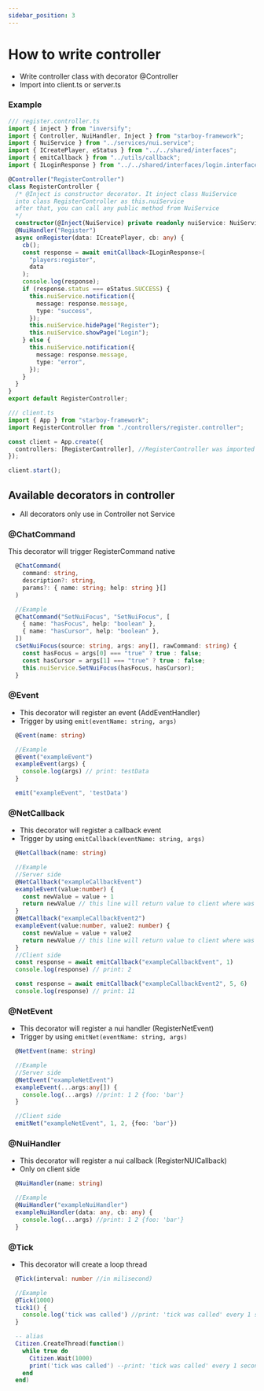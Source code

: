 ```yaml
---
sidebar_position: 3
---
```


# How to write controller

- Write controller class with decorator @Controller
- Import into client.ts or server.ts

### Example

```ts
/// register.controller.ts
import { inject } from "inversify";
import { Controller, NuiHandler, Inject } from "starboy-framework";
import { NuiService } from "../services/nui.service";
import { ICreatePlayer, eStatus } from "../../shared/interfaces";
import { emitCallback } from "../utils/callback";
import { ILoginResponse } from "../../shared/interfaces/login.interface";

@Controller("RegisterController")
class RegisterController {
  /* @Inject is constructor decorator. It inject class NuiService 
  into class RegisterController as this.nuiService 
  after that, you can call any public method from NuiService
  */
  constructor(@Inject(NuiService) private readonly nuiService: NuiService) {}
  @NuiHandler("Register")
  async onRegister(data: ICreatePlayer, cb: any) {
    cb();
    const response = await emitCallback<ILoginResponse>(
      "players:register",
      data
    );
    console.log(response);
    if (response.status === eStatus.SUCCESS) {
      this.nuiService.notification({
        message: response.message,
        type: "success",
      });
      this.nuiService.hidePage("Register");
      this.nuiService.showPage("Login");
    } else {
      this.nuiService.notification({
        message: response.message,
        type: "error",
      });
    }
  }
}
export default RegisterController;
```

```ts
/// client.ts
import { App } from "starboy-framework";
import RegisterController from "./controllers/register.controller";

const client = App.create({
  controllers: [RegisterController], //RegisterController was imported
});

client.start();
```

## Available decorators in controller

- All decorators only use in Controller not Service

### @ChatCommand

This decorator will trigger RegisterCommand native

```ts
  @ChatCommand(
    command: string,
    description?: string,
    params?: { name: string; help: string }[]
  )
```

```ts
  //Example
  @ChatCommand("SetNuiFocus", "SetNuiFocus", [
    { name: "hasFocus", help: "boolean" },
    { name: "hasCursor", help: "boolean" },
  ])
  cSetNuiFocus(source: string, args: any[], rawCommand: string) {
    const hasFocus = args[0] === "true" ? true : false;
    const hasCursor = args[1] === "true" ? true : false;
    this.nuiService.SetNuiFocus(hasFocus, hasCursor);
  }
```

### @Event

- This decorator will register an event (AddEventHandler)
- Trigger by using `emit(eventName: string, args)`

```ts
  @Event(name: string)
```

```ts
  //Example
  @Event("exampleEvent")
  exampleEvent(args) {
    console.log(args) // print: testData
  }

  emit("exampleEvent", 'testData')
```

### @NetCallback

- This decorator will register a callback event
- Trigger by using `emitCallback(eventName: string, args)`

```ts
  @NetCallback(name: string)
```

```ts
  //Example
  //Server side
  @NetCallback("exampleCallbackEvent")
  exampleEvent(value:number) {
    const newValue = value + 1
    return newValue // this line will return value to client where was call this event
  }
  @NetCallback("exampleCallbackEvent2")
  exampleEvent(value:number, value2: number) {
    const newValue = value + value2
    return newValue // this line will return value to client where was call this event
  }
  //Client side
  const response = await emitCallback("exampleCallbackEvent", 1)
  console.log(response) // print: 2

  const response = await emitCallback("exampleCallbackEvent2", 5, 6)
  console.log(response) // print: 11
```

### @NetEvent

- This decorator will register a nui handler (RegisterNetEvent)
- Trigger by using `emitNet(eventName: string, args)`

```ts
  @NetEvent(name: string)
```

```ts
  //Example
  //Server side
  @NetEvent("exampleNetEvent")
  exampleEvent(...args:any[]) {
    console.log(...args) //print: 1 2 {foo: 'bar'}
  }

  //Client side
  emitNet("exampleNetEvent", 1, 2, {foo: 'bar'})

```

### @NuiHandler

- This decorator will register a nui callback (RegisterNUICallback)
- Only on client side

```ts
  @NuiHandler(name: string)
```

```ts
  //Example
  @NuiHandler("exampleNuiHandler")
  exampleNuiHandler(data: any, cb: any) {
    console.log(...args) //print: 1 2 {foo: 'bar'}
  }

```

### @Tick

- This decorator will create a loop thread

```ts
  @Tick(interval: number //in milisecond)
```

```ts
  //Example
  @Tick(1000)
  tick1() {
    console.log('tick was called') //print: 'tick was called' every 1 second
  }

```

```lua
  -- alias
  Citizen.CreateThread(function()
    while true do
      Citizen.Wait(1000)
      print('tick was called') --print: 'tick was called' every 1 second
    end
  end)
```
